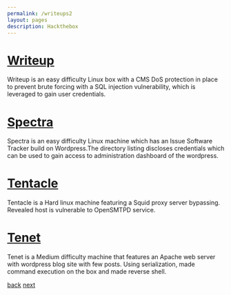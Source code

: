 ```yaml
---
permalink: /writeups2
layout: pages
description: Hackthebox
---
```



# [Writeup](/writeup)

Writeup is an easy difficulty Linux box with a CMS DoS protection in place to prevent brute forcing with a SQL injection vulnerability, which is leveraged to gain user credentials.

# [Spectra](/spectra)

Spectra is an easy difficulty Linux machine which has an Issue Software Tracker build on Wordpress.The directory listing discloses credentials which can be used to gain access to administration dashboard of the wordpress.

# [Tentacle](/tentacle)

Tentacle is a Hard linux machine featuring a Squid proxy server bypassing. Revealed host is vulnerable to OpenSMTPD service.

# [Tenet](/tenet)

Tenet is a Medium difficulty machine that features an Apache web server with wordpress blog site with few posts. Using serialization, made command execution on the box and made reverse shell.

[back](/) [next](/writeups)